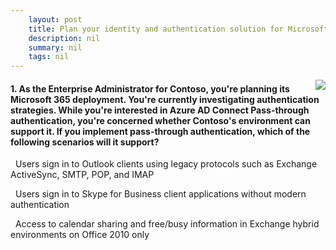 ```yaml
---
    layout: post
    title: Plan your identity and authentication solution for Microsoft 365 - Implement Azure AD Connect pass-through authentication
    description: nil
    summary: nil
    tags: nil
---
```



 <a target="_blank" href="https://docs.microsoft.com/en-us/learn/modules/plan-your-identity-authentication-solution-for-microsoft-365/5-implement-azure-ad-connect-pass-through-authentication/"><i class="fas fa-external-link-alt"></i> </a>
 <img align="right" src="https://docs.microsoft.com/en-us/learn/achievements/plan-your-identity-and-authentication-solution-for-microsoft-365.svg">
####  1. As the Enterprise Administrator for Contoso, you're planning its Microsoft 365 deployment. You're currently investigating authentication strategies. While you're interested in Azure AD Connect Pass-through authentication, you're concerned whether Contoso's environment can support it. If you implement pass-through authentication, which of the following scenarios will it support?


<i class='fas fa-check-square' style='color: Dodgerblue;'></i> &nbsp;&nbsp;Users sign in to Outlook clients using legacy protocols such as Exchange ActiveSync, SMTP, POP, and IMAP

<i class='far fa-square'></i> &nbsp;&nbsp;Users sign in to Skype for Business client applications without modern authentication

<i class='far fa-square'></i> &nbsp;&nbsp;Access to calendar sharing and free/busy information in Exchange hybrid environments on Office 2010 only
<br />
<br />
<br />
